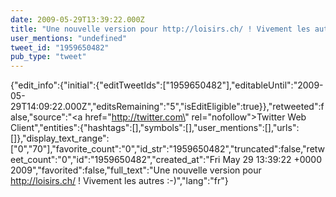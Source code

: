 ```yaml
---
date: 2009-05-29T13:39:22.000Z
title: "Une nouvelle version pour http://loisirs.ch/ ! Vivement les autres :-)″"
user_mentions: "undefined"
tweet_id: "1959650482"
pub_type: "tweet"
---
```

{"edit_info":{"initial":{"editTweetIds":["1959650482"],"editableUntil":"2009-05-29T14:09:22.000Z","editsRemaining":"5","isEditEligible":true}},"retweeted":false,"source":"<a href=\"http://twitter.com\" rel=\"nofollow\">Twitter Web Client</a>","entities":{"hashtags":[],"symbols":[],"user_mentions":[],"urls":[]},"display_text_range":["0","70"],"favorite_count":"0","id_str":"1959650482","truncated":false,"retweet_count":"0","id":"1959650482","created_at":"Fri May 29 13:39:22 +0000 2009","favorited":false,"full_text":"Une nouvelle version pour http://loisirs.ch/ ! Vivement les autres :-)","lang":"fr"}
